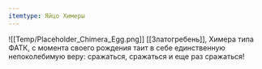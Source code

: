 ```yaml
---
itemtype: Яйцо Химеры
---
```

![[Temp/Placeholder_Chimera_Egg.png]]
[[Златогребень]], Химера типа ФАТК, с момента своего рождения таит в себе единственную непоколебимую веру: сражаться, сражаться и еще раз сражаться!
